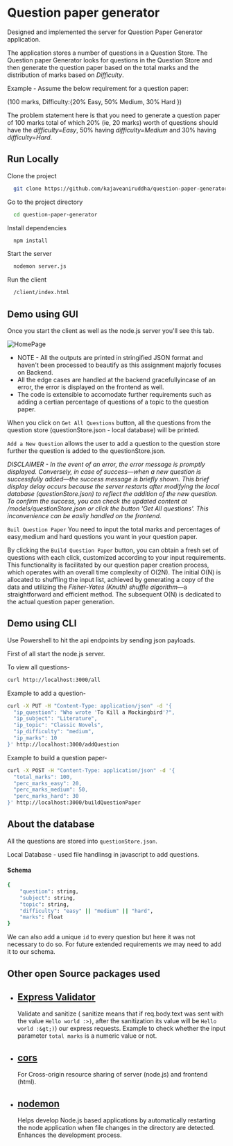
# Question paper generator 

Designed and implemented the server for Question Paper Generator application.

The application stores a number of questions in a Question Store. The Question paper Generator looks for questions in the Question Store and then generate the question paper based on the total marks and the distribution of marks based on *Difficulty*.

Example - Assume the below requirement for a question paper:

(100 marks, Difficulty:{20% Easy, 50% Medium, 30% Hard })

The problem statement here is that you need to generate a question paper of 100 marks total of which 20% (ie, 20 marks) worth of questions should have the *difficulty=Easy*, 50% having *difficulty=Medium* and 30% having *difficulty=Hard*.


## Run Locally

Clone the project

```bash
  git clone https://github.com/kajaveaniruddha/question-paper-generator.git
```

Go to the project directory

```bash
  cd question-paper-generator
```

Install dependencies

```bash
  npm install
```

Start the server

```bash
  nodemon server.js
```

Run the client

```bash
  /client/index.html
```


## Demo using GUI

Once you start the client as well as the node.js server you'll see this tab.

![HomePage](https://github.com/kajaveaniruddha/question-paper-generator/assets/66174998/616a4880-3ff2-4803-a520-46c9c814298d)


- NOTE - All the outputs are printed in stringified JSON format and haven't been processed to beautify as this assignment majorly focuses on Backend.
- All the edge cases are handled at the backend gracefullyincase of an error, the error is displayed on the frontend as well.
- The code is extensible to accomodate further requirements such as adding a certian percentage of questions of a topic to the question paper. 


When you click on `Get All Questions` button, all the questions from the question store (questionStore.json - local database) will be printed.

`Add a New Question` allows the user to add a question to the question store further the question is added to the questionStore.json. 

*DISCLAIMER - In the event of an error, the error message is promptly displayed. Conversely, in case of success—when a new question is successfully added—the success message is briefly shown. This brief display delay occurs because the server restarts after modifying the local database (questionStore.json) to reflect the addition of the new question. To confirm the success, you can check the updated content at /models/questionStore.json or click the button 'Get All questions'. This inconvenience can be easily handled on the frontend.*

`Buil Question Paper` You need to input the total marks and percentages of easy,medium and hard questions you want in your question paper.

By clicking the `Build Question Paper` button, you can obtain a fresh set of questions with each click, customized according to your input requirements. This functionality is facilitated by our question paper creation process, which operates with an overall time complexity of O(2N). The initial O(N) is allocated to shuffling the input list, achieved by generating a copy of the data and utilizing the *Fisher-Yates (Knuth) shuffle algorithm*—a straightforward and efficient method. The subsequent O(N) is dedicated to the actual question paper generation.

## Demo using CLI

Use Powershell to hit the api endpoints by sending json payloads.

First of all start the node.js server.


To view all questions-
```bash
curl http://localhost:3000/all
```

Example to add a question-
```bash
curl -X PUT -H "Content-Type: application/json" -d '{
  "ip_question": "Who wrote 'To Kill a Mockingbird'?",
  "ip_subject": "Literature",
  "ip_topic": "Classic Novels",
  "ip_difficulty": "medium",
  "ip_marks": 10
}' http://localhost:3000/addQuestion
```
Example to build a question paper-
```bash
curl -X POST -H "Content-Type: application/json" -d '{
  "total_marks": 100,
  "perc_marks_easy": 20,
  "perc_marks_medium": 50,
  "perc_marks_hard": 30
}' http://localhost:3000/buildQuestionPaper
```
## About the database

All the questions are stored into `questionStore.json`.

Local Database - used file handlinsg in javascript to add questions.

#### Schema
```bash 
{
    "question": string,
    "subject": string,
    "topic": string,
    "difficulty": "easy" || "medium" || "hard",
    "marks": float
}
```
We can also add a unique `id` to every question but here it was not necessary to do so. For future extended requirements we may need to add it to our schema.


## Other open Source packages used


- [Express Validator](https://express-validator.github.io/docs)
    - 
     Validate and sanitize ( sanitize means that if req.body.text was sent with the value `Hello world :>)`, after the sanitization its value will be `Hello world :&gt;)`) our express requests.
     Example to check whether the input parameter `total marks` is a numeric value or not. 
    
- [cors](https://www.npmjs.com/package/cors) 
    - 
    For Cross-origin resource sharing of server (node.js) and frontend (html). 

- [nodemon](https://www.npmjs.com/package/nodemon) 
    - 
    Helps develop Node.js based applications by automatically restarting the node application when file changes in the directory are detected.
    Enhances the development process. 

